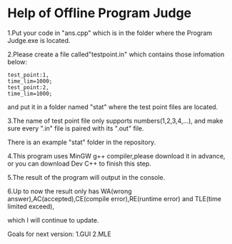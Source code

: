 # Help of Offline Program Judge

1.Put your code in "ans.cpp" which is in the folder where the Program Judge.exe is located.

2.Please create a file called"testpoint.in" which contains those infomation below:
```
test_point:1,
time_lim=1000;
test_point:2,
time_lim=1000;
```

and put it in a folder named "stat" where the test point files are located.

3.The name of test point file only supports numbers(1,2,3,4,...), and make sure every ".in" file is paired with its ".out" file.

There is an example "stat" folder in the repository.

4.This program uses MinGW g++ compiler,please download it in advance, or you can download Dev C++ to finish this step.

5.The result of the program will output in the console.

6.Up to now the result only has WA(wrong answer),AC(accepted),CE(compile error),RE(runtime error) and TLE(time limited exceed),

which I will continue to update.

Goals for next version:
1.GUI
2.MLE
